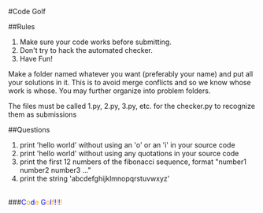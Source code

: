 #Code Golf

##Rules
1. Make sure your code works before submitting.
2. Don't try to hack the automated checker.
3. Have Fun!

Make a folder named whatever you want (preferably your name) and put all your solutions in it. This is to avoid merge conflicts and so we know whose work is whose. You may further organize into problem folders.

The files must be called 1.py, 2.py, 3.py, etc. for the checker.py to recognize them as submissions

##Questions
1. print 'hello world' without using an 'o' or an 'i' in your source code
2. print 'hello world' without using any quotations in your source code
3. print the first 12 numbers of the fibonacci sequence, format "number1 number2 number3 ..."
4. print the string 'abcdefghijklmnopqrstuvwxyz'



<br>
###<span style="color:blue;">C</span><span style="color:orange;">o</span><span style="color:blue;">d</span><span style="color:orange;">e</span> <span style="color:blue;">G</span><span style="color:orange;">o</span><span style="color:blue;">l</span><span style="color:orange;">f</span><span style="color:blue;">!</span><span style="color:orange;">!</span><span style="color:blue;">!</span><span style="color:orange;">!</span>
